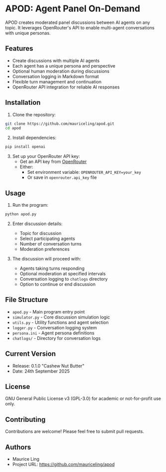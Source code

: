 # APOD: Agent Panel On-Demand

APOD creates moderated panel discussions between AI agents on any topic. It leverages OpenRouter's API to enable multi-agent conversations with unique personas.

## Features

- Create discussions with multiple AI agents
- Each agent has a unique persona and perspective
- Optional human moderation during discussions 
- Conversation logging in Markdown format
- Flexible turn management and continuation
- OpenRouter API integration for reliable AI responses

## Installation

1. Clone the repository:
```bash
git clone https://github.com/mauriceling/apod.git
cd apod
```

2. Install dependencies:
```bash
pip install openai
```

3. Set up your OpenRouter API key:
   - Get an API key from [OpenRouter](https://openrouter.ai)
   - Either:
     - Set environment variable: `OPENROUTER_API_KEY=your_key`
     - Or save in `openrouter.api_key` file

## Usage

1. Run the program:
```bash
python apod.py
```

2. Enter discussion details:
   - Topic for discussion
   - Select participating agents
   - Number of conversation turns
   - Moderation preferences

3. The discussion will proceed with:
   - Agents taking turns responding
   - Optional moderation at specified intervals
   - Conversation logging to `chatlogs` directory
   - Option to continue or end discussion

## File Structure

- `apod.py` - Main program entry point
- `simulator.py` - Core discussion simulation logic
- `utils.py` - Utility functions and agent selection
- `logger.py` - Conversation logging system
- `persona.ini` - Agent persona definitions
- `chatlogs/` - Directory for conversation logs

## Current Version

- Release: 0.1.0 "Cashew Nut Butter"
- Date: 24th September 2025

## License

GNU General Public License v3 (GPL-3.0) for academic or not-for-profit use only.

## Contributing

Contributions are welcome! Please feel free to submit pull requests.

## Authors

- Maurice Ling
- Project URL: https://github.com/mauriceling/apod
